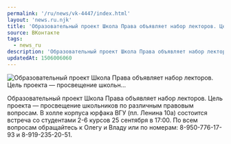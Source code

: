 ```yaml
---
permalink: '/ru/news/vk-4447/index.html'
layout: 'news.ru.njk'
title: 'Образовательный проект Школа Права объявляет набор лекторов. Цель проекта — просвещение школьн'
source: ВКонтакте
tags:
  - news_ru
description: 'Образовательный проект Школа Права объявляет набор лекторов. Цель проекта — просвещение школьн…'
updatedAt: 1506006060
---
```

![Образовательный проект Школа Права объявляет набор лекторов. Цель проекта — просвещение школьн…](https://sun9-52.userapi.com/impf/c837337/v837337409/59fc9/6OQlZxkso6I.jpg?size=1000x667&quality=96&proxy=1&sign=a66d830239fdb1b624a28c355bffabd9&c_uniq_tag=ixhDCco6Nk3E8kbMtD5gnmmu2gVW147EalUaDrns6T4&type=album)

Образовательный проект Школа Права объявляет набор лекторов.
Цель проекта — просвещение школьников по различным правовым вопросам.
В холле корпуса юрфака ВГУ (пл. Ленина 10а) состоится встреча со студентами 2-6 курсов 25 сентября в 17:00.
По всем вопросам обращайтесь к Олегу и Владу или по номерам: 8-950-776-17-93 и 8-919-235-20-51.
